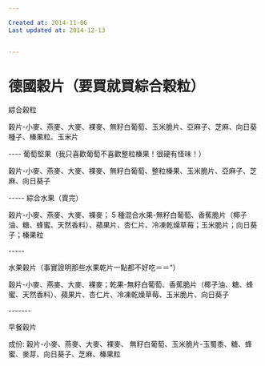 ```yaml
---

Created at: 2014-11-06
Last updated at: 2014-12-13


---
```


# 德國穀片（要買就買綜合穀粒）


綜合穀粒

穀片-小麥、燕麥、大麥、裸麥、無籽白葡萄、玉米脆片、亞麻子、芝麻、向日葵種子、榛果粒、玉米片

\----
葡萄堅果（我只喜歡葡萄不喜歡整粒榛果！很硬有怪味！）

穀片-小麥、燕麥、大麥、裸麥、無籽白葡萄、整粒榛果、玉米脆片、亞麻子、芝麻、向日葵子

\-----
綜合水果（賣完）

穀片-小麥、燕麥、大麥、裸麥； 5 種混合水果-無籽白葡萄、香蕉脆片（椰子油、糖、蜂蜜、天然香料）、蘋果片、杏仁片、冷凍乾燥草莓；玉米脆片；向日葵子；榛果粒

\-----

水果穀片（事實證明那些水果乾片一點都不好吃＝＝“）

穀片-小麥、燕麥、大麥、裸麥；乾果-無籽白葡萄、香蕉脆片（椰子油、糖、蜂蜜、天然香料）、蘋果片、杏仁片、冷凍乾燥草莓、玉米脆片、向日葵子

\-------

早餐穀片

成份: 穀片-小麥、燕麥、大麥、裸麥、 無籽白葡萄、玉米脆片-玉蜀黍、糖、蜂蜜、麥芽、向日葵子、芝麻、榛果粒

